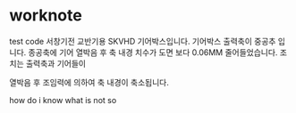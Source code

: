 # worknote
test code
서창기전 교반기용 SKVHD 기어박스입니다.
기어박스 출력축이 중공추 입니다.
종공축에 기어 열박음 후 축 내경 치수가 도면 보다 0.06MM 줄어들었습니다.
조치는 출력축과 기어들이 

열박음 후 조임력에 의하여 축 내경이 축소됩니다.

how do i know what is not so 